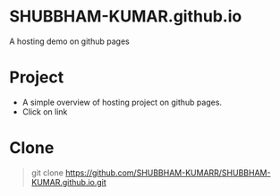 # SHUBBHAM-KUMAR.github.io
A hosting demo on github pages
# Project 
- A simple overview of hosting project on github pages. 
- Click on link 

# Clone 
 > git clone https://github.com/SHUBBHAM-KUMARR/SHUBBHAM-KUMAR.github.io.git